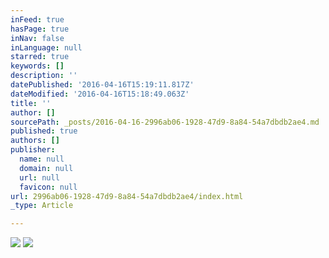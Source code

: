 ```yaml
---
inFeed: true
hasPage: true
inNav: false
inLanguage: null
starred: true
keywords: []
description: ''
datePublished: '2016-04-16T15:19:11.817Z'
dateModified: '2016-04-16T15:18:49.063Z'
title: ''
author: []
sourcePath: _posts/2016-04-16-2996ab06-1928-47d9-8a84-54a7dbdb2ae4.md
published: true
authors: []
publisher:
  name: null
  domain: null
  url: null
  favicon: null
url: 2996ab06-1928-47d9-8a84-54a7dbdb2ae4/index.html
_type: Article

---
```

![](https://s3-us-west-2.amazonaws.com/the-grid-img/p/d0fbf617b879096a45296a00122d878480029663.png)
![](https://the-grid-user-content.s3-us-west-2.amazonaws.com/43870f7b-2133-483c-9076-1bd5f7eb59ce.png)